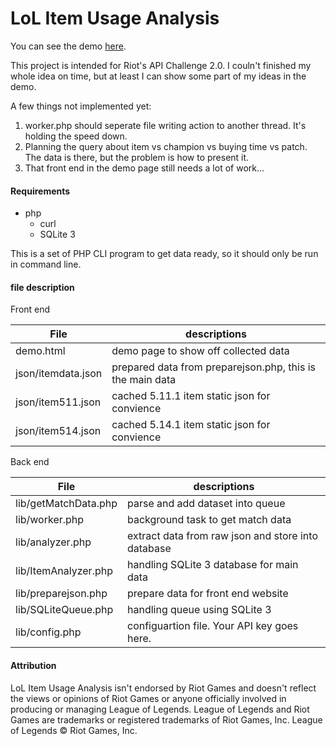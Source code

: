 # LoL Item Usage Analysis

You can see the demo [here](http://dwhwang.github.io/LoLItemUsageAnalysis/demo.html).

This project is intended for Riot's API Challenge 2.0. 
I couln't finished my whole idea on time, but at least I can show some part of my ideas in the demo.

A few things not implemented yet:

1. worker.php should seperate file writing action to another thread. It's holding the speed down.
2. Planning the query about item vs champion vs buying time vs patch. The data is there, but the problem is how to present it.
3. That front end in the demo page still needs a lot of work...

#### Requirements
- php
  - curl
  - SQLite 3

This is a set of PHP CLI program to get data ready, so it should only be run in command line.

#### file description

Front end

| File                  | descriptions |
| --------------------- | ------------ |
| demo.html             | demo page to show off collected data |
| json/itemdata.json    | prepared data from preparejson.php, this is the main data |
| json/item511.json     | cached 5.11.1 item static json for convience |
| json/item514.json     | cached 5.14.1 item static json for convience |

Back end

| File                  | descriptions |
| --------------------- | ------------ |
| lib/getMatchData.php  | parse and add dataset into queue |
| lib/worker.php        | background task to get match data |
| lib/analyzer.php      | extract data from raw json and store into database |
| lib/ItemAnalyzer.php  | handling SQLite 3 database for main data |
| lib/preparejson.php   | prepare data for front end website |
| lib/SQLiteQueue.php   | handling queue using SQLite 3 |
| lib/config.php        | configuartion file. Your API key goes here. |

#### Attribution

LoL Item Usage Analysis isn't endorsed by Riot Games and doesn't reflect the views or opinions of Riot Games or anyone officially involved in producing or managing League of Legends. League of Legends and Riot Games are trademarks or registered trademarks of Riot Games, Inc. League of Legends © Riot Games, Inc.
